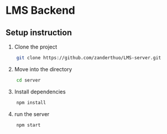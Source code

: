 # LMS Backend

## Setup instruction

1. Clone the project

```bash
    git clone https://github.com/zanderthuo/LMS-server.git
```

2. Move into the directory

```bash
    cd server
```

3. Install dependencies

```bash
    npm install
```

4. run the server

```bash
    npm start
```